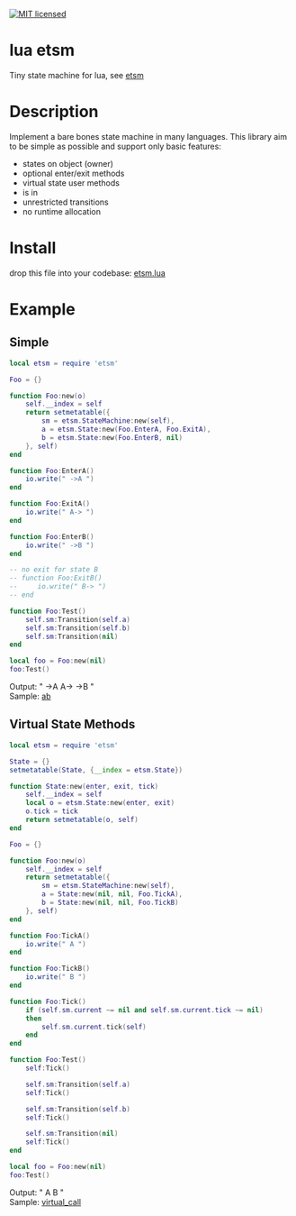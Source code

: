 [![MIT licensed](https://img.shields.io/badge/license-MIT-blue.svg)](LICENSE)

# lua etsm
Tiny state machine for lua, see [etsm](https://github.com/ethiffeault/etsm)

# Description
Implement a bare bones state machine in many languages. This library aim to be simple as possible and support only basic features: 

- states on object (owner)
- optional enter/exit methods
- virtual state user methods
- is in
- unrestricted transitions
- no runtime allocation

# Install

drop this file into your codebase: [etsm.lua](https://github.com/ethiffeault/etsm/blob/main/lua/etsm/etsm.lua)

# Example

## Simple

```lua
local etsm = require 'etsm'

Foo = {}

function Foo:new(o)
    self.__index = self
    return setmetatable({
        sm = etsm.StateMachine:new(self),
        a = etsm.State:new(Foo.EnterA, Foo.ExitA),
        b = etsm.State:new(Foo.EnterB, nil)
    }, self)
end

function Foo:EnterA()
    io.write(" ->A ")
end

function Foo:ExitA()
    io.write(" A-> ")
end

function Foo:EnterB()
    io.write(" ->B ")
end

-- no exit for state B
-- function Foo:ExitB()
--     io.write(" B-> ")
-- end

function Foo:Test()
    self.sm:Transition(self.a)
    self.sm:Transition(self.b)
    self.sm:Transition(nil)
end

local foo = Foo:new(nil)
foo:Test()
```

Output: " ->A  A-> ->B "\
Sample: [ab]()

## Virtual State Methods

```lua
local etsm = require 'etsm'

State = {}
setmetatable(State, {__index = etsm.State})

function State:new(enter, exit, tick)
    self.__index = self
    local o = etsm.State:new(enter, exit)
    o.tick = tick
    return setmetatable(o, self)
end

Foo = {}

function Foo:new(o)
    self.__index = self
    return setmetatable({
        sm = etsm.StateMachine:new(self),
        a = State:new(nil, nil, Foo.TickA),
        b = State:new(nil, nil, Foo.TickB)
    }, self)
end

function Foo:TickA()
    io.write(" A ")
end

function Foo:TickB()
    io.write(" B ")
end

function Foo:Tick()
    if (self.sm.current ~= nil and self.sm.current.tick ~= nil)
    then
        self.sm.current.tick(self)
    end
end

function Foo:Test()
    self:Tick()

    self.sm:Transition(self.a)
    self:Tick()

    self.sm:Transition(self.b)
    self:Tick()

    self.sm:Transition(nil)
    self:Tick()
end

local foo = Foo:new(nil)
foo:Test()
```

Output: " A   B "\
Sample: [virtual_call]()
